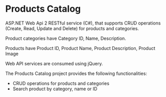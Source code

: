 # Products Catalog
ASP.NET Web Api 2 RESTful service (C#), that supports CRUD operations (Create, Read, Update and Delete) for products and categories.

Product categories have Category ID, Name, Description.

Products have Product ID, Product Name, Product Description, Product Image

Web API services are consumed using jQuery.

The Products Catalog project provides the following functionalities:
- CRUD operations for products and categories
- Search product by category, name or ID
